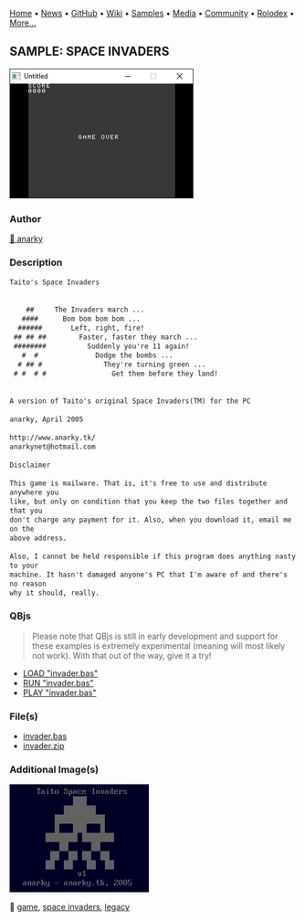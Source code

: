 [Home](https://qb64.com) • [News](../../news.md) • [GitHub](../../github.md) • [Wiki](../../wiki.md) • [Samples](../../samples.md) • [Media](../../media.md) • [Community](../../community.md) • [Rolodex](../../rolodex.md) • [More...](../../more.md)

## SAMPLE: SPACE INVADERS

![ss1.png](img/ss1.png)

### Author

[🐝 anarky](../anarky.md) 

### Description

```text
Taito's Space Invaders


    ##     The Invaders march ...
   ####      Bom bom bom bom ...
  ######       Left, right, fire!
 ## ## ##        Faster, faster they march ...
 ########          Suddenly you're 11 again!
   #  #              Dodge the bombs ...
  # ## #               They're turning green ...
 # #  # #                Get them before they land!


A version of Taito's original Space Invaders(TM) for the PC

anarky, April 2005

http://www.anarky.tk/
anarkynet@hotmail.com

Disclaimer

This game is mailware. That is, it's free to use and distribute anywhere you
like, but only on condition that you keep the two files together and that you
don't charge any payment for it. Also, when you download it, email me on the
above address.

Also, I cannot be held responsible if this program does anything nasty to your
machine. It hasn't damaged anyone's PC that I'm aware of and there's no reason
why it should, really.
```

### QBjs

> Please note that QBjs is still in early development and support for these examples is extremely experimental (meaning will most likely not work). With that out of the way, give it a try!

* [LOAD "invader.bas"](https://v6p9d9t4.ssl.hwcdn.net/html/5963335/index.html?src=https://qb64.com/samples/space-invaders/src/invader.bas)
* [RUN "invader.bas"](https://v6p9d9t4.ssl.hwcdn.net/html/5963335/index.html?mode=auto&src=https://qb64.com/samples/space-invaders/src/invader.bas)
* [PLAY "invader.bas"](https://v6p9d9t4.ssl.hwcdn.net/html/5963335/index.html?mode=play&src=https://qb64.com/samples/space-invaders/src/invader.bas)

### File(s)

* [invader.bas](src/invader.bas)
* [invader.zip](src/invader.zip)

### Additional Image(s)

![ss2.png](img/ss2.png)

🔗 [game](../game.md), [space invaders](../space-invaders.md), [legacy](../legacy.md)
